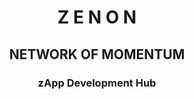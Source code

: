 <div style="text-align: center;">

# Z E N O N 

## NETWORK OF MOMENTUM

### zApp Development Hub

</div>

